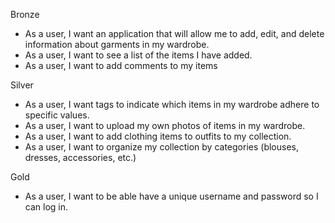 Bronze
+ As a user, I want an application that will allow me to add, edit, and delete information about garments in my wardrobe.
+ As a user, I want to see a list of the items I have added.
+ As a user, I want to add comments to my items

Silver
+ As a user, I want tags to indicate which items in my wardrobe adhere to specific values.
+ As a user, I want to upload my own photos of items in my wardrobe.
+ As a user, I want to add clothing items to outfits to my collection.
+ As a user, I want to organize my collection by categories (blouses, dresses, accessories, etc.)

Gold
+ As a user, I want to be able have a unique username and password so I can log in.
